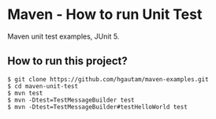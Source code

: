 # Maven - How to run Unit Test
Maven unit test examples, JUnit 5.

## How to run this project?
```
$ git clone https://github.com/hgautam/maven-examples.git
$ cd maven-unit-test
$ mvn test
$ mvn -Dtest=TestMessageBuilder test
$ mvn -Dtest=TestMessageBuilder#testHelloWorld test
```